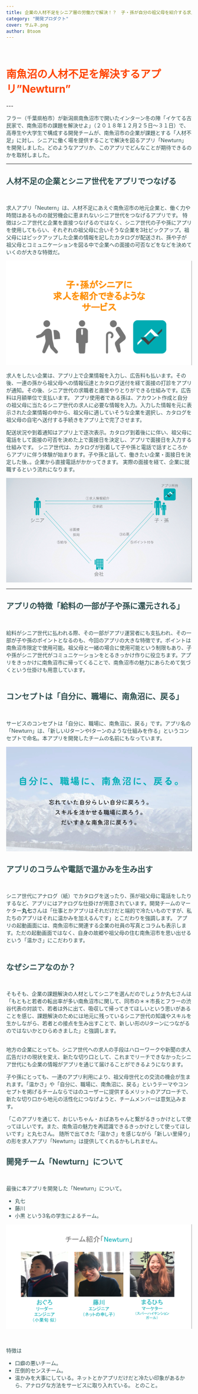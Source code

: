 ```yaml
---
title: 企業の人材不足をシニア層の労働力で解決！？　子・孫が自分の祖父母を紹介する求人アプリ「Newturn（ニューターン）」
category: "開発プロダクト"
cover: サムネ.png
author: Btoom
---
```

<br />

<font color="OrangeRed">

#  南魚沼の人材不足を解決するアプリ”Newturn”

</font>
---

<font color="DarkSlateGray">

フラー（千葉県柏市）が新潟県南魚沼市で開いたインターン冬の陣「イケてる古民家で、南魚沼市の課題を解決せよ」（２０１８年１２月２５日〜３１日）で、高専生や大学生で構成する開発チームが、南魚沼市の企業が課題とする「人材不足」に対し、シニアに働く場を提供することで解決を図るアプリ「Newturn」を開発しました。どのようなアプリか、このアプリでどんなことが期待できるのかを取材しました。

---

## 人材不足の企業とシニア世代をアプリでつなげる
<br />

求人アプリ「Neutern」は、人材不足にあえぐ南魚沼市の地元企業と、働く力や時間はあるものの就労機会に恵まれないシニア世代をつなげるアプリです。
特徴はシニア世代と企業を直接つなげるのではなく、シニア世代の子や孫にアプリを使用してもらい、それぞれの祖父母に合いそうな企業を3社ピックアップ。祖父母にはピックアップした企業の情報を記したカタログが配送され、孫や子が祖父母とコミュニケーションを図る中で企業への面接の可否などをなどを決めていくのが大きな特徴だ。

![image](./1.png)

求人をしたい企業は、アプリ上で企業情報を入力し、広告料も払います。その後、一連の孫から祖父母への情報伝達とカタログ送付を経て面接の打診をアプリが通知。その後、シニア世代の求職者と直接やりとりができる仕組みです。広告料は月額単位で支払います。
アプリ使用者である孫は、アカウント作成と自分の祖父母に当たるシニア世代の求人に必要な情報を入力。入力した情報を元に表示された企業情報の中から、祖父母に適していそうな企業を選択し、カタログを祖父母の自宅へ送付する手続きをアプリ上で完了させます。
<br />

配送状況や到着通知はアプリ上で逐次表示。カタログ到着後にに伴い、祖父母に電話をして面接の可否を決めた上で面接日を決定し、アプリで面接日を入力する仕組みです。
シニア世代は、カタログが到着して子や孫と電話で話すところからアプリに伴う体験が始まります。子や孫と話して、働きたい企業・面接日を決定した後、。企業から直接電話がかかってきます。
実際の面接を経て、企業に就職するという流れになります。

![image](./2.png)

---

## アプリの特徴「給料の一部が子や孫に還元される」
<br />

給料がシニア世代に払われる際、その一部がアプリ運営者にも支払われ、その一部が子や孫のポイントとなるのも、今回のアプリの大きな特徴です。ポイントは南魚沼市限定で使用可能。祖父母と一緒の場合に使用可能という制限もあり、子や孫がシニア世代がコミュニケーションをとるきっかけ作りに役立ちます。アプリをきっかけに南魚沼市に帰ってくることで、南魚沼市の魅力にあらためて気づくという仕掛けも用意しています。
<br />
<br />

## コンセプトは「自分に、職場に、南魚沼に、戻る」
<br />

サービスのコンセプトは「自分に、職場に、南魚沼に、戻る」です。アプリ名の「Newturn」は、「新しいUターンやIターンのような仕組みを作る」というコンセプトで命名。本アプリを開発したチームの名前にもなっています。

![image](./3.png)

## アプリのコラムや電話で温かみを生み出す
<br />

シニア世代にアナログ（紙）でカタログを送ったり、孫が祖父母に電話をしたりするなど、アプリにはアナログな仕掛けが用意されています。開発チームのマーケター**丸七**さんは「仕事とかアプリはそれだけだと端的で冷たいものですが、私たちのアプリはそれに温かみを加えるんです」とこだわりを強調します。
アプリの起動画面には、南魚沼市に関連する企業の社員の写真とコラムも表示します。ただの起動画面ではなく、自身の故郷や祖父母の住む南魚沼市を思い出せるという「温かさ」にこだわります。
<br />
<br />

## なぜシニアなのか？
<br />

そもそも、企業の課題解決の人材としてシニアを選んだのでしょうか丸七さんは「もともと若者の転出率が多い南魚沼市に関して、同市の＊＊市長とフラーの渋谷代表の対談で、若者は外に出て、吸収して帰ってきてほしいという思いがあることを感じ、課題解決のためには地元に残っているシニア世代の知識やスキルを生かしながら、若者との接点を生み出すことで、新しい形のUターンにつながるのではないかとひらめきました」と強調します。
<br />
<br />


地方の企業にとっても、シニア世代への求人の手段はハローワークや新聞の求人広告だけの現状を変え、新たな切り口として、これまでリーチできなかったシニア世代にも企業の情報がアプリを通じて届けることができるようになります。
<br />

子や孫にとっても、一連のアプリ利用により、祖父母世代との交流の機会が生まれます。「温かさ」や「自分に、職場に、南魚沼に、戻る」というテーマやコンセプトを掲げるチームならではのユーザーに提供するメリットのアプローチで、新たな切り口から地元の活性化につなげようと、チームメンバーは意気込みます。
<br />

「このアプリを通じて、おじいちゃん・おばあちゃんと繋がるきっかけとして使ってほしいです。また、南魚沼の魅力を再認識できるきっかけとして使ってほしいです」と丸七さん。
随所で出てきた「温かさ」を感じながら「新しい里帰り」の形を求人アプリ「Newturn」は提供してくれるかもしれません。
<br />

## 開発チーム「Newturn」について
<br />

最後に本アプリを開発した「Newturn」について。
* 丸七
* 藤川
* 小黒
という3名の学生によるチーム。

![image](./4.png)

<br />

特徴は
* 口癖の悪いチーム。
* 圧倒的センスチーム。
* 温かみを大事にしている。ネットとかアプリだけだと冷たい印象があるから、アナログな方法をサービスに取り入れている。
とのこと。





